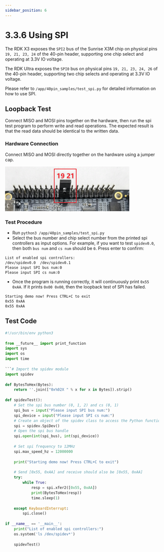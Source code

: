 ```yaml
---
sidebar_position: 6
---
```

# 3.3.6 Using SPI

The RDK X3 exposes the `SPI2` bus of the Sunrise X3M chip on physical pins `19, 21, 23, 24` of the 40-pin header, supporting one chip select and operating at 3.3V IO voltage.

The RDK Ultra exposes the `SPI0` bus on physical pins `19, 21, 23, 24, 26` of the 40-pin header, supporting two chip selects and operating at 3.3V IO voltage.

Please refer to `/app/40pin_samples/test_spi.py` for detailed information on how to use SPI.

## Loopback Test
Connect MISO and MOSI pins together on the hardware, then run the spi test program to perform write and read operations. The expected result is that the read data should be identical to the written data.

### Hardware Connection
Connect MISO and MOSI directly together on the hardware using a jumper cap.

![image-20220512101915524](../../../../../../static/img/03_Basic_Application/03_40pin_user_guide/image/40pin_user_guide/image-20220512101915524.png)

### Test Procedure

- Run `python3 /app/40pin_samples/test_spi.py`
- Select the bus number and chip select number from the printed spi controllers as input options. For example, if you want to test `spidev0.0`, then both `bus num` and `cs num` should be `0`. Press enter to confirm:

```
List of enabled spi controllers:
/dev/spidev0.0  /dev/spidev0.1
Please input SPI bus num:0
Please input SPI cs num:0
```

- Once the program is running correctly, it will continuously print `0x55 0xAA`. If it prints `0x00 0x00`, then the loopback test of SPI has failed.

```
Starting demo now! Press CTRL+C to exit
0x55 0xAA
0x55 0xAA
```

## Test Code

```python
#!/usr/bin/env python3

from __future__ import print_function
import sys
import os
import time

```# Import the spidev module 
import spidev

def BytesToHex(Bytes):
    return ''.join(["0x%02X " % x for x in Bytes]).strip()

def spidevTest():
    # Set the spi bus number (0, 1, 2) and cs (0, 1)
    spi_bus = input("Please input SPI bus num:")
    spi_device = input("Please input SPI cs num:")
    # Create an object of the spidev class to access the Python functions based on spidev
    spi = spidev.SpiDev()
    # Open the spi bus handle
    spi.open(int(spi_bus), int(spi_device))

    # Set spi frequency to 12MHz
    spi.max_speed_hz = 12000000

    print("Starting demo now! Press CTRL+C to exit")

    # Send [0x55, 0xAA] and receive should also be [0x55, 0xAA]
    try:
        while True:
            resp = spi.xfer2([0x55, 0xAA])
            print(BytesToHex(resp))
            time.sleep(1)

    except KeyboardInterrupt:
        spi.close()

if __name__ == '__main__':
    print("List of enabled spi controllers:")
    os.system('ls /dev/spidev*')

    spidevTest()